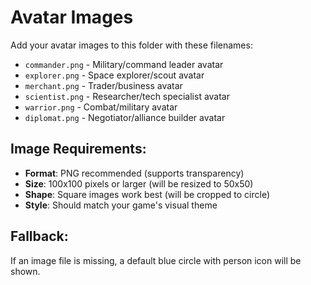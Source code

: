 # Avatar Images

Add your avatar images to this folder with these filenames:

- `commander.png` - Military/command leader avatar
- `explorer.png` - Space explorer/scout avatar  
- `merchant.png` - Trader/business avatar
- `scientist.png` - Researcher/tech specialist avatar
- `warrior.png` - Combat/military avatar
- `diplomat.png` - Negotiator/alliance builder avatar

## Image Requirements:
- **Format**: PNG recommended (supports transparency)
- **Size**: 100x100 pixels or larger (will be resized to 50x50)
- **Shape**: Square images work best (will be cropped to circle)
- **Style**: Should match your game's visual theme

## Fallback:
If an image file is missing, a default blue circle with person icon will be shown.